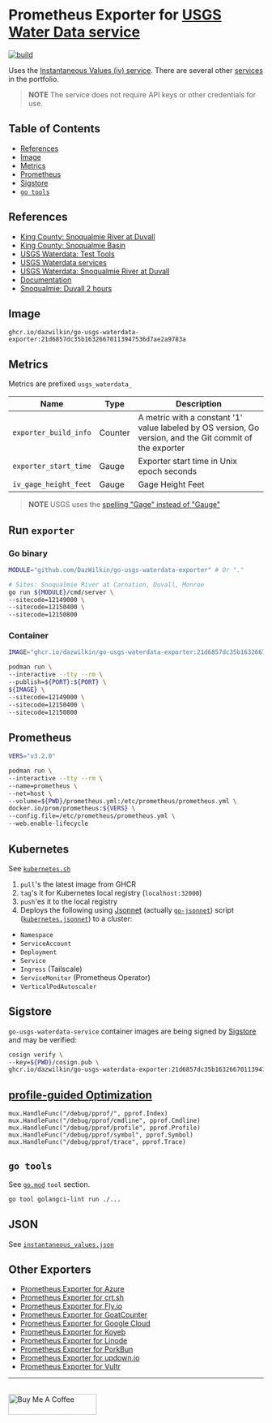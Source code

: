 # Prometheus Exporter for [USGS Water Data service](https://waterservices.usgs.gov/docs/instantaneous-values/instantaneous-values-details)

[![build](https://github.com/DazWilkin/go-usgs-waterdata-exporter/actions/workflows/build.yml/badge.svg)](https://github.com/DazWilkin/go-usgs-waterdata-exporter/actions/workflows/build.yml)

Uses the [Instantaneous Values (iv) service](https://waterservices.usgs.gov/docs/instantaneous-values/). There are several other [services](https://waterservices.usgs.gov/) in the portfolio.

> **NOTE** The service does not require API keys or other credentials for use.

## Table of Contents

+ [References](#references)
+ [Image](#image)
+ [Metrics](#metrics)
+ [Prometheus](#prometheus)
+ [Sigstore](#sigstore)
+ [`go tools`](#go-tools)

## References

+ [King County: Snoqualmie River at Duvall](https://flood.kingcounty.gov/gauge/32/)
+ [King County: Snoqualmie Basin](https://flood.kingcounty.gov/river/3/)
+ [USGS Waterdata: Test Tools](https://waterservices.usgs.gov/test-tools/)
+ [USGS Waterdata services](https://waterservices.usgs.gov/)
+ [USGS Waterdata: Snoqualmie River at Duvall](https://waterdata.usgs.gov/monitoring-location/12150400/#dataTypeId=continuous-00065-0&period=P365D&showMedian=false)
+ [Documentation](https://waterservices.usgs.gov/docs/instantaneous-values/instantaneous-values-details/)
+ [Snoqualmie: Duvall 2 hours](https://waterservices.usgs.gov/nwis/iv/?format=json&sites=12150400&modifiedSince=PT2H&siteStatus=all)

## Image

`ghcr.io/dazwilkin/go-usgs-waterdata-exporter:21d6857dc35b16326670113947536d7ae2a9783a`

## Metrics

Metrics are prefixed `usgs_waterdata_`

|Name|Type|Description|
|----|----|-----------|
|`exporter_build_info`|Counter|A metric with a constant '1' value labeled by OS version, Go version, and the Git commit of the exporter|
|`exporter_start_time`|Gauge|Exporter start time in Unix epoch seconds|
|`iv_gage_height_feet`|Gauge|Gage Height Feet|

> **NOTE** USGS uses the [spelling "Gage" instead of "Gauge"](https://www.usgs.gov/faqs/why-does-usgs-use-spelling-gage-instead-gauge)

## Run `exporter`

### Go binary

```bash
MODULE="github.com/DazWilkin/go-usgs-waterdata-exporter" # Or "."

# Sites: Snoqualmie River at Carnation, Duvall, Monroe
go run ${MODULE}/cmd/server \
--sitecode=12149000 \
--sitecode=12150400 \
--sitecode=12150800
```

### Container

```bash
IMAGE="ghcr.io/dazwilkin/go-usgs-waterdata-exporter:21d6857dc35b16326670113947536d7ae2a9783a"

podman run \
--interactive --tty --rm \
--publish=${PORT}:${PORT} \
${IMAGE} \
--sitecode=12149000 \
--sitecode=12150400 \
--sitecode=12150800
```

## Prometheus

```bash
VERS="v3.2.0"

podman run \
--interactive --tty --rm \
--name=prometheus \
--net=host \
--volume=${PWD}/prometheus.yml:/etc/prometheus/prometheus.yml \
docker.io/prom/prometheus:${VERS} \
--config.file=/etc/prometheus/prometheus.yml \
--web.enable-lifecycle
```

## Kubernetes

See [`kubernetes.sh`](./kubernetes.sh)

1. `pull`'s the latest image from GHCR
1. `tag`'s it for Kubernetes local registry (`localhost:32000`)
1. `push`'es it to the local registry
1. Deploys the following using [Jsonnet](https://jsonnet.org/) (actually [`go-jsonnet`](https://github.com/google/go-jsonnet)) script ([`kubernetes.jsonnet`](./kubernetes.jsonnet)) to a cluster:

+ `Namespace`
+ `ServiceAccount`
+ `Deployment`
+ `Service`
+ `Ingress` (Tailscale)
+ `ServiceMonitor` (Prometheus Operator)
+ `VerticalPodAutoscaler`

## Sigstore

`go-usgs-waterdata-service` container images are being signed by [Sigstore](https://www.sigstore.dev/) and may be verified:

```bash
cosign verify \
--key=${PWD}/cosign.pub \
ghcr.io/dazwilkin/go-usgs-waterdata-exporter:21d6857dc35b16326670113947536d7ae2a9783a
```

## [profile-guided Optimization](https://cloud.google.com/blog/products/application-development/using-profile-guided-optimization-for-your-go-apps)

```golang
mux.HandleFunc("/debug/pprof/", pprof.Index)
mux.HandleFunc("/debug/pprof/cmdline", pprof.Cmdline)
mux.HandleFunc("/debug/pprof/profile", pprof.Profile)
mux.HandleFunc("/debug/pprof/symbol", pprof.Symbol)
mux.HandleFunc("/debug/pprof/trace", pprof.Trace)
```

## `go tools`

See [`go.mod`](./go.mod) `tool` section.

```bash
go tool golangci-lint run ./...
```

## JSON

See [`instantaneous_values.json`](./examples/instantaneous_values.json)

## Other Exporters

+ [Prometheus Exporter for Azure](https://github.com/DazWilkin/azure-exporter)
+ [Prometheus Exporter for crt.sh](https://github.com/DazWilkin/crtsh-exporter)
+ [Prometheus Exporter for Fly.io](https://github.com/DazWilkin/fly-exporter)
+ [Prometheus Exporter for GoatCounter](https://github.com/DazWilkin/goatcounter-exporter)
+ [Prometheus Exporter for Google Cloud](https://github.com/DazWilkin/gcp-exporter)
+ [Prometheus Exporter for Koyeb](https://github.com/DazWilkin/koyeb-exporter)
+ [Prometheus Exporter for Linode](https://github.com/DazWilkin/linode-exporter)
+ [Prometheus Exporter for PorkBun](https://github.com/DazWilkin/porkbun-exporter)
+ [Prometheus Exporter for updown.io](https://github.com/DazWilkin/updown-exporter)
+ [Prometheus Exporter for Vultr](https://github.com/DazWilkin/vultr-exporter)

<hr/>
<br/>
<a href="https://www.buymeacoffee.com/dazwilkin" target="_blank"><img src="https://cdn.buymeacoffee.com/buttons/default-orange.png" alt="Buy Me A Coffee" height="41" width="174"></a>